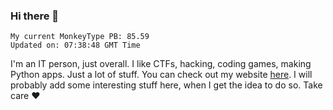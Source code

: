 ### Hi there 👋
<!-- PB START -->
```
My current MonkeyType PB: 85.59
Updated on: 07:38:48 GMT Time
```
<!-- PB END -->
I'm an IT person, just overall. I like CTFs, hacking, coding games, making Python apps. Just a lot of stuff.
You can check out my website [here](https://skill3472.github.io/).
I will probably add some interesting stuff here, when I get the idea to do so. Take care ❤️
